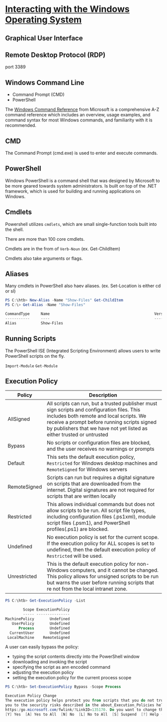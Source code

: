 # [Interacting with the Windows Operating System](https://academy.hackthebox.com/module/49/section/460)

## Graphical User Interface

## Remote Desktop Protocol (RDP)

port 3389

## Windows Command Line

- Command Prompt (CMD)
- PowerShell

The [Windows Command Reference](https://download.microsoft.com/download/5/8/9/58911986-D4AD-4695-BF63-F734CD4DF8F2/ws-commands.pdf) from Microsoft is a comprehensive A-Z command reference which includes an overview, usage examples, and command syntax for most Windows commands, and familiarity with it is recommended.

## CMD

The Command Prompt (cmd.exe) is used to enter and execute commands.

## PowerShell

Windows PowerShell is a command shell that was designed by Microsoft to be more geared towards system administrators. Is built on top of the .NET framework, which is used for building and running applications on Windows.

## Cmdlets

Powershell utilizes `cmdlets`, which are small single-function tools built into the shell.

There are more than 100 core cmdlets.

Cmdlets are in the from of `Verb-Noun` (ex. Get-ChildItem)

Cmdlets also take arguments or flags.

## Aliases

Many cmdlets in PowerShell also haev aliases. (ex. Set-Location is either cd or sl)

```powershell
PS C:\htb> New-Alias -Name "Show-Files" Get-ChildItem
PS C:\> Get-Alias -Name "Show-Files"

CommandType     Name                                               Version    Source
-----------     ----                                               -------    ------
Alias           Show-Files
```

## Running Scripts

The PowerShell ISE (Integrated Scripting Environment) allows users to write PowerShell scripts on the fly.

`Import-Module`
`Get-Module`

## Execution Policy

|Policy| Description|
|---|---|
|AllSigned| All scripts can run, but a trusted publisher must sign scripts and configuration files. This includes both remote and local scripts. We receive a prompt before running scripts signed by publishers that we have not yet listed as either trusted or untrusted|
|Bypass| No scripts or configuration files are blocked, and the user receives no warnings or prompts|
|Default| This sets the default execution policy, `Restricted` for Windows desktop machines and `RemoteSigned` for Windows servers|
|RemoteSigned| Scripts can run but requires a digital signature on scripts that are downloaded from the internet. Digital signatures are not required for scripts that are written locally|
|Restricted| This allows individual commands but does not allow scripts to be run. All script file types, including configuration files (.ps1xml), module script files (.psm1), and PowerShell profiles(.ps1) are blocked.|
|Undefined| No execution policy is set for the current scope. If the execution policy for ALL scopes is set to undefined, then the default execution policy of `Restricted` will be used.|
|Unrestricted| This is the default execution policy for non-Windows computers, and it cannot be changed. This policy allows for unsigned scripts to be run but warns the user before running scripts that re not from the local intranet zone.|

```powershell
PS C:\htb> Get-ExecutionPolicy -List

        Scope ExecutionPolicy
        ----- ---------------
MachinePolicy       Undefined
   UserPolicy       Undefined
      Process       Undefined
  CurrentUser       Undefined
 LocalMachine    RemoteSigned
```

A user can easily bypass the policy:

- typing the script contents directly into the PowerShell window
- downloading and invoking the script
- specifying the script as ann encoded command
- adjusting the execution policy
- setting the execution policy for the current process scope

```powershell
PS C:\htb> Set-ExecutionPolicy Bypass -Scope Process

Execution Policy Change
The execution policy helps protect you from scripts that you do not trust. Changing the execution policy might expose
you to the security risks described in the about_Execution_Policies help topic at
https:/go.microsoft.com/fwlink/?LinkID=135170. Do you want to change the execution policy?
[Y] Yes  [A] Yes to All  [N] No  [L] No to All  [S] Suspend  [?] Help (default is "N"): Y
```
